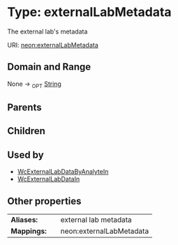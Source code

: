 
# Type: externalLabMetadata


The external lab's metadata

URI: [neon:externalLabMetadata](https://data.neonscience.org/externalLabMetadata)


## Domain and Range

None ->  <sub>OPT</sub> [String](types/String.md)

## Parents


## Children


## Used by

 * [WcExternalLabDataByAnalyteIn](WcExternalLabDataByAnalyteIn.md)
 * [WcExternalLabDataIn](WcExternalLabDataIn.md)

## Other properties

|  |  |  |
| --- | --- | --- |
| **Aliases:** | | external lab metadata |
| **Mappings:** | | neon:externalLabMetadata |

